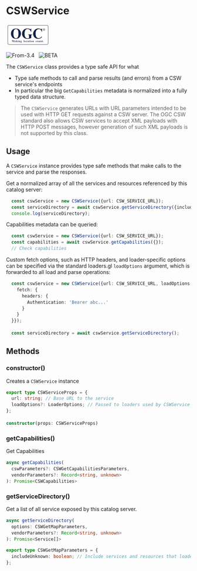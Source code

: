 # CSWService

![ogc-logo](../../../images/logos/ogc-logo-60.png)

<p class="badges">
  <img src="https://img.shields.io/badge/From-v3.4-blue.svg?style=flat-square" alt="From-3.4" />
  &nbsp;
	<img src="https://img.shields.io/badge/-BETA-teal.svg" alt="BETA" />
</p>


The `CSWService` class provides a type safe API for what 
- Type safe methods to call and parse results (and errors) from a CSW service's endpoints
- In particular the big `GetCapabilities` metadata is normalized into a fully typed data structure.

> The `CSWService` generates URLs with URL parameters intended to be used with HTTP GET requests against a CSW server. The OGC CSW standard also allows CSW services to accept XML payloads with HTTP POST messages, however generation of such XML payloads is not supported by this class.
 
## Usage

A `CSWService` instance provides type safe methods that make calls to the service and parse the responses.

Get a normalized array of all the services and resources referenced by this catalog server:

```typescript
  const cswService = new CSWService({url: CSW_SERVICE_URL});
  const serviceDirectory = await cswService.getServiceDirectory({includeUnknown: true});
  console.log(serviceDirectory);
```

Capabilities metadata can be queried: 

```typescript
  const cswService = new CSWService({url: CSW_SERVICE_URL});
  const capabilities = await cswService.getCapabilities({});
  // Check capabilities
```

Custom fetch options, such as HTTP headers, and loader-specific options can be specified via the 
standard loaders.gl `loadOptions` argument, which is forwarded to all load and parse operations:
```typescript
  const cswService = new CSWService({url: CSW_SERVICE_URL, loadOptions: {
    fetch: {
      headers: {
        Authentication: 'Bearer abc...'
      }
    }
  }});

  const serviceDirectory = await cswService.getServiceDirectory();
```

## Methods
  
### constructor()

Creates a `CSWService` instance

```typescript
export type CSWServiceProps = {
  url: string; // Base URL to the service
  loadOptions?: LoaderOptions; // Passed to loaders used by CSWService methods
};

constructor(props: CSWServiceProps)
```

### getCapabilities()

Get Capabilities

```typescript
async getCapabilities(
  cswParameters?: CSWGetCapabilitiesParameters,
  vendorParameters?: Record<string, unknown>
): Promise<CSWCapabilities>
```

### getServiceDirectory()

Get a list of all service exposed by this catalog server.

```typescript
async getServiceDirectory(
  options: CSWGetMapParameters, 
  vendorParameters?: Record<string, unknown>
): Promise<Service[]>
```

```typescript
export type CSWGetMapParameters = {
  includeUnknown: boolean; // Include services and resources that loaders.gl cannot handle
};
```

